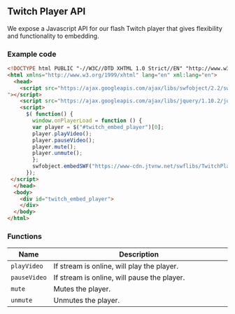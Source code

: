 ## Twitch Player API

We expose a Javascript API for our flash Twitch player that gives flexibility and functionality to embedding.

### Example code

```html
<!DOCTYPE html PUBLIC "-//W3C//DTD XHTML 1.0 Strict//EN" "http://www.w3.org/TR/xhtml1/DTD/xhtml1-strict.dtd">
<html xmlns="http://www.w3.org/1999/xhtml" lang="en" xml:lang="en">
  <head>
    <script src="https://ajax.googleapis.com/ajax/libs/swfobject/2.2/swfobject.js
"></script>
    <script src="https://ajax.googleapis.com/ajax/libs/jquery/1.10.2/jquery.min.js"></script>
    <script>
      $( function() {
        window.onPlayerLoad = function () {
        var player = $("#twitch_embed_player")[0];
        player.playVideo();
        player.pauseVideo();
        player.mute();
        player.unmute();
        };
        swfobject.embedSWF("https://www-cdn.jtvnw.net/swflibs/TwitchPlayer.swf", "twitch_embed_player", "100%", "100%", "11", null, {"loadCallback":"onPlayerLoad","hostname":"www.twitch.tv","publisherGuard":null,"hide_chat":"true","publisherTimezoneOffset":-240,"channel":"chaoxlol","auto_play":"true"}, {"allowScriptAccess":"always","allowNetworking":"all","wmode":"opaque","allowFullScreen":"true"});
      });
 </script>
  </head>
  <body>
    <div id="twitch_embed_player">
    </div>
  </body>
</html>
```

### Functions

<table>
    <thead>
        <tr>
            <th>Name</th>
            <th width=100%>Description</th>
        </tr>
    </thead>
    <tbody>
        <tr>
            <td><code>playVideo</code></td>
            <td>If stream is online, will play the player.</td>
        </tr>
        <tr>
            <td><code>pauseVideo</code></td>
            <td>If stream is online, will pause the player.</td>
        </tr>
        <tr>
            <td><code>mute</code></td>
            <td>Mutes the player.</td>
        </tr>
        <tr>
            <td><code>unmute</code></td>
            <td>Unmutes the player.</td>
        </tr>
    </tbody>
</table>

